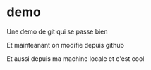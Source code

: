 
demo
====

Une demo de git qui se passe bien

Et mainteanant on modifie depuis github

Et aussi depuis ma machine locale et c'est cool

